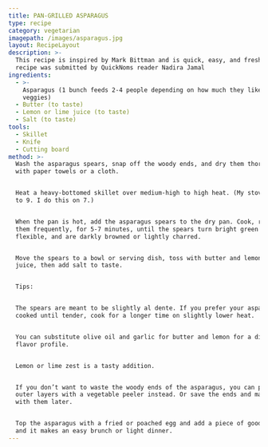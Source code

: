 ```yaml
---
title: PAN-GRILLED ASPARAGUS
type: recipe
category: vegetarian
imagepath: /images/asparagus.jpg
layout: RecipeLayout
description: >-
  This recipe is inspired by Mark Bittman and is quick, easy, and fresh. This
  recipe was submitted by QuickNoms reader Nadira Jamal
ingredients:
  - >-
    Asparagus (1 bunch feeds 2-4 people depending on how much they like their
    veggies)
  - Butter (to taste)
  - Lemon or lime juice (to taste)
  - Salt (to taste)
tools:
  - Skillet
  - Knife
  - Cutting board
method: >-
  Wash the asparagus spears, snap off the woody ends, and dry them thoroughly
  with paper towels or a cloth.


  Heat a heavy-bottomed skillet over medium-high to high heat. (My stove goes up
  to 9. I do this on 7.)


  When the pan is hot, add the asparagus spears to the dry pan. Cook, rolling
  them frequently, for 5-7 minutes, until the spears turn bright green and
  flexible, and are darkly browned or lightly charred.


  Move the spears to a bowl or serving dish, toss with butter and lemon or lime
  juice, then add salt to taste.


  Tips:


  The spears are meant to be slightly al dente. If you prefer your asparagus
  cooked until tender, cook for a longer time on slightly lower heat.


  You can substitute olive oil and garlic for butter and lemon for a different
  flavor profile.


  Lemon or lime zest is a tasty addition.


  If you don’t want to waste the woody ends of the asparagus, you can peel the
  outer layers with a vegetable peeler instead. Or save the ends and make soup
  with them later.


  Top the asparagus with a fried or poached egg and add a piece of good bread,
  and it makes an easy brunch or light dinner.
---
```


